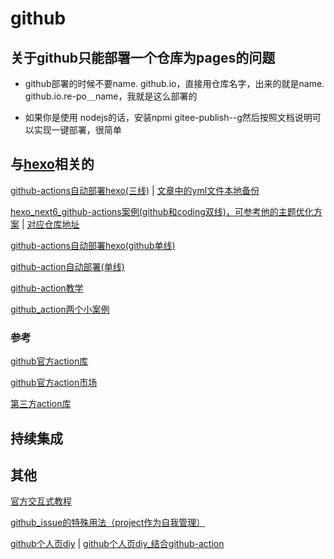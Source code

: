 # github

## 关于github只能部署一个仓库为pages的问题

- github部署的时候不要name. github.io，直接用仓库名字，出来的就是name. github.io.re-po＿name，我就是这么部署的

- 如果你是使用 nodejs的话，安装npmi
 gitee-publish--g然后按照文档说明可以实现一键部署，很简单

## 与[hexo](hexo.md)相关的

[github-actions自动部署hexo(三线)](https://zhuanlan.zhihu.com/p/161969042) | [文章中的yml文件本地备份](three-github-action.md)

[hexo_next6_github-actions案例(github和coding双线)，可参考他的主题优化方案](https://zhuanlan.zhihu.com/p/96641789) | [对应仓库地址](https://github.com/yifanzheng/yifanzheng.github.io/tree/hexo-blog-backup)

[github-actions自动部署hexo(github单线)](https://zhuanlan.zhihu.com/p/133764310)

[github-action自动部署(单线)](https://zhuanlan.zhihu.com/p/170563000)

[github-action教学](https://www.zhihu.com/question/306195033/answer/814631183)

[github_action两个小案例](https://www.zhihu.com/question/405195744/answer/1419283995)

### 参考

[github官方action库](https://github.com/actions)

[github官方action市场](https://github.com/marketplace?type=actions)

[第三方action库](https://github.com/sdras/awesome-actions)

## 持续集成

## 其他

[官方交互式教程](https://www.zhihu.com/question/20070065/answer/517839193)

[github_issue的特殊用法（project作为自我管理）](https://www.zhihu.com/question/20070065/answer/166000407)

[github个人页diy](https://zhuanlan.zhihu.com/p/161029860) | [github个人页diy_结合github-action](https://zhuanlan.zhihu.com/p/180550738)
